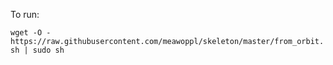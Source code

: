 To run:

`wget -O - https://raw.githubusercontent.com/meawoppl/skeleton/master/from_orbit.sh | sudo sh`
